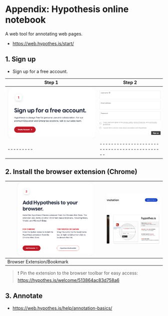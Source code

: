 # Appendix: Hypothesis online notebook

A web tool for annotating web pages.

  - <https://web.hypothes.is/start/>


## 1. Sign up

  - Sign up for a free account.

| Step 1 | Step 2 |
|---------|--------------------------------------------| 
| <img src="../img/web.hypothes.is_start_1.png"/> | <img src="../img/hypothes.is_signup.png"> |
|---------|--------------------------------------------|


## 2. Install the browser extension (Chrome)


| <img src="../img/web.hypothes.is_start_2.png" width="80%"> | <img src="../img/2024-10-23-05-45-04.png"> |
|---------|--------------------------------------------|
| Browser Extension/Bookmark  |  |

> :exclamation: Pin the extension to the browser toolbar for easy access: <https://hypothes.is/welcome/513864ac83d758a6>

## 3. Annotate

  - <https://web.hypothes.is/help/annotation-basics/>

